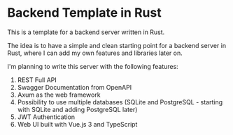 # Backend Template in Rust

This is a template for a backend server written in Rust.

The idea is to have a simple and clean starting point for a backend server in Rust, where I can add my own features and libraries later on.

I'm planning to write this server with the following features:

1. REST Full API
2. Swagger Documentation from OpenAPI
3. Axum as the web framework
4. Possibility to use multiple databases (SQLite and PostgreSQL - starting with SQLite and adding PostgreSQL later)
5. JWT Authentication
6. Web UI built with Vue.js 3 and TypeScript
